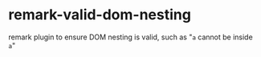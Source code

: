 # remark-valid-dom-nesting

remark plugin to ensure DOM nesting is valid, such as "`a` cannot be inside `a`"
